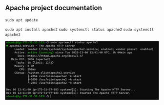 ## Apache project documentation

`sudo apt update`

`sudo apt install apache2`
`sudo systemctl status apache2`
`sudo systemctl apache2`

![apache status](./image/apacha-status.PNG)
